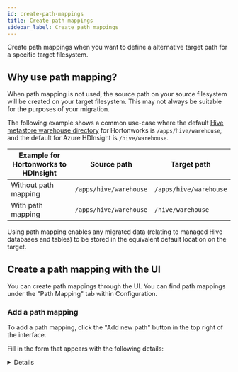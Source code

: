 ```yaml
---
id: create-path-mappings
title: Create path mappings
sidebar_label: Create path mappings
---
```


Create path mappings when you want to define a alternative target path for a specific target filesystem.

## Why use path mapping?

When path mapping is not used, the source path on your source filesystem will be created on your target filesystem. This may not always be suitable for the purposes of your migration.

The following example shows a common use-case where the default [Hive metastore warehouse directory](https://cwiki.apache.org/confluence/display/Hive/Configuration+Properties#ConfigurationProperties-hive.metastore.warehouse.dir) for Hortonworks is `/apps/hive/warehouse`, and the default for Azure HDInsight is `/hive/warehouse`.

| Example for Hortonworks to HDInsight | Source path | Target path |
|---|---|---|
| Without path mapping | `/apps/hive/warehouse` | `/apps/hive/warehouse` |
| With path mapping | `/apps/hive/warehouse` | `/hive/warehouse` |

Using path mapping enables any migrated data (relating to managed Hive databases and tables) to be stored in the equivalent default location on the target.

## Create a path mapping with the UI

You can create path mappings through the UI. You can find path mappings under the "Path Mapping" tab within Configuration.

### Add a path mapping

To add a path mapping, click the "Add new path" button in the top right of the interface.

Fill in the form that appears with the following details:

  <details pending me getting the ui to actually work please god in heaven send aid>

Your new path mapping will be listed in the path mappings tab.

### Remove a path mapping

To delete a path mapping, locate the path mapping you want to remove in the list and click the delete icon to the right of it, depicted by a trash can.

:::note
When a path mapping is deleted, any migrations using the path mapping will not be affected. They will continue to function as if the path mapping were still in place.
:::

## Create a path mapping with the CLI

### Add path mappings

Use the [`path mapping create`](./command-reference.md#path-mapping-create) command to define your source and target paths, as well as your target filesystem.

### Manage path mappings

| Command | Action |
|:---|:---|
| [`path mapping del`](./command-reference.md#path-mapping-del) | Delete a path mapping |
| [`path mapping list`](./command-reference.md#path-mapping-list) | List all path mappings or list path mappings for a specific filesystem |
| [`path mapping show`](./command-reference.md#path-mapping-show) | Show details of a specified path mapping |

## Path mapping limitation

Paths on the source filesystem will not be migrated if they conflict with target paths that are created by the path mapping rules.

An example would be if you had a path mapping rule such as below:

| Source path | Target path |
|---|---|
| `/repl/folder/old` | `/repl/folder/old/archive` |

In this case, if a new directory is created on the source `/repl/folder/old/newdir`, it is migrated to the target as `/repl/folder/old/archive/newdir`.

However, if the following directory is created on the source `/repl/folder/old/archive`, this would not be migrated as it conflicts with the path mapping rule.

## Next Steps

Once you have defined any path mappings and [exclusions](./configure-exclusions.md), you're ready to [migrate data](./create-migration.md).
